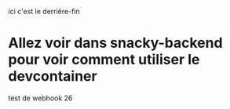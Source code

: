 ici c'est le derrière-fin

# Allez voir dans snacky-backend pour voir comment utiliser le devcontainer

test de webhook 26
